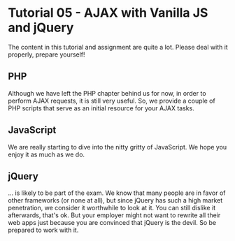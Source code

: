 # Tutorial 05 - AJAX with Vanilla JS and jQuery #

The content in this tutorial and assignment are quite a lot. Please deal with it properly, prepare yourself!


## PHP ##

Although we have left the PHP chapter behind us for now, in order to perform AJAX requests, it is still very useful.
So, we provide a couple of PHP scripts that serve as an initial resource for your AJAX tasks. 

## JavaScript ##
We are really starting to dive into the nitty gritty of JavaScript. We hope you enjoy it as much as we do.

## jQuery ##
... is likely to be part of the exam. We know that many people are in favor of other frameworks (or none at all), 
but since jQuery has such a high market penetration, we consider it worthwhile to look at it. You can still dislike it 
afterwards, that's ok. But your employer might not want to rewrite all their web apps just because you are convinced
that jQuery is the devil. So be prepared to work with it.